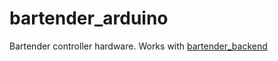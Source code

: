 # bartender_arduino

Bartender controller hardware.
Works with [bartender_backend](https://github.com/malykhin/bartender_backend)
